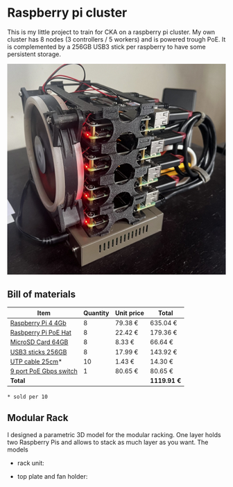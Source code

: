 # Raspberry pi cluster

This is my little project to train for CKA on a raspberry pi cluster.
My own cluster has 8 nodes (3 controllers / 5 workers) and is powered trough PoE.
It is complemented by a 256GB USB3 stick per raspberry to have some persistent storage.

![image](./img/rpi-cluster-v1.jpg)

## Bill of materials

| Item | Quantity | Unit price | Total |
| - | - | - | - |
| [Raspberry Pi 4 4Gb](https://www.amazon.com.be/-/en/4595-Raspberry-Pi-Model-4GB/dp/B09TTNF8BT) | 8 | 79.38 € | 635.04 € |
| [Rasbperry Pi PoE Hat](https://www.amazon.com.be/-/en/Power-Ethernet-Raspberry-802-3af-Compliant-Official/dp/B096YXVMWS) | 8 | 22.42 € | 179.36 € |
| [MicroSD Card 64GB](https://www.amazon.com.be/-/en/SanDisk-SDSQUA4-064G-GN6MA-microSDXC-Adapter-Approved/dp/B08GYBBBBH) | 8 | 8.33 € | 66.64 € |
| [USB3 sticks 256GB](https://www.amazon.com.be/dp/B08JD3DSTJ?psc=1&ref=ppx_yo2ov_dt_b_product_details) | 8 | 17.99 € | 143.92 € |
| [UTP cable 25cm](https://www.amazon.com.be/-/en/Cat6-Ethernet-Cable-Gigabit-Netwerkkabel/dp/B00O2EH7JM)* | 10 | 1.43 € | 14.30 € |
| [9 port PoE Gbps switch](https://www.amazon.com.be/dp/B09CPY51MB) | 1 | 80.65 € | 80.65 € |
| **Total** ||| **1119.91 €** |

```* sold per 10```

## Modular Rack

I designed a parametric 3D model for the modular racking.
One layer holds two Raspberry Pis and allows to stack as much layer as you want.
The models

* rack unit:

<script src="https://embed.github.com/view/3d/cblomart/rpi-poe-cluster/master/3d-models/2rpiholder-modular-rack-v3.stl">
</script>

* top plate and fan holder:

<script src="https://embed.github.com/view/3d/cblomart/rpi-poe-cluster/master/3d-models/2rpiholder-modular-rack-v3.stl">
</script>
